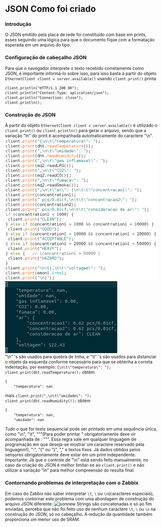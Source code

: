 
# JSON Como foi criado
### Introdução
O JSON emitido pela placa de rede foi constituído com base em prints, esses seguindo uma lógica para que o documento fique com a formatação esperada em um arquivo do tipo.
### Configuração de cabeçalho JSON
Para que o navegador interprete o texto recebido corretamente como JSON, é importante informá-lo sobre isso, para isso basta à partir do objeto ```EthernetClient client = server.available()``` usando ```client.print()``` printa 

```
client.println("HTTP/1.1 200 OK");
client.println("Content-Type: aplication/json");
client.println("Connection: close");
client.println();
```

### Construção do JSON
À partir do objeto ```EthernetClient client = server.available()``` é utilizado o ```client.print()``` ou ```client.println()``` para gerar o arquivo, sendo que a variação "ln" do print é acompanhada automaticamente do caractere "\n".
![json](json.png)![json](jsonimg.png) <br>
"\n" 's são usados para quebra de linha, e "\t" 's são usados para distanciar o objeto da esquerda conforme necessário para que se obtenha a correta indentação, por exemplo:
```{\n\t\"temperatura\": "); client.print(dht.readTemperature();``` obtém 

```
{
	"temperatura": nan
```
mais
```client.print(",\n\t\"umidade\": "); client.print(dht.readHumidity());``` obtém
```
{
	"temperatura": nan,
	"umidade": nan
```

Tudo o que for texto sequencial pode ser printado em uma sequência única, como "\n", "\t", "\""(Para poder printar " obrigatoriamente deve vir acompanhada de \: "\"". Essa regra vale em qualquer linguagem de programação em que deseja-se mostrar um caractere reservado pela linguagem!), ":", "{" ou "}", "," e textos fixos. Já dados obtidos pelos sensores obrigatoriamente deve estar em um print independente. Importante: Já que o controle de "\n" está sendo feito manualmente, no caso da criação do JSON é melhor limitar-se ao ```client.print()``` e não utilizar a variação "ln" para melhor compreensão do resulta final.

### Contornando problemas de interpretação com o Zabbix
Em caso do Zabbix não saber interpretar ```\t```, ```\``` ou ```\n```(caracteres especiais),  podemos contornar este problema com uma abordagem de construção do arquivo JSON diferente:
![jsonnew](jsonnew.png)
Strings são concatenadas e só ao fim enviadas, perceba que não foi feito uso de nenhum caractere ```\t```, ```\``` ou ```\n``` na construção do JSON, só no cabeçalho. A redução da quantidade também proporciona um menor uso de SRAM.
